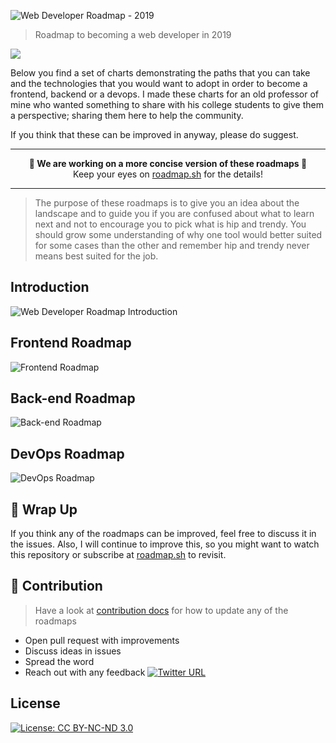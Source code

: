![Web Developer Roadmap - 2019](https://i.imgur.com/s5cCV9q.png)

> Roadmap to becoming a web developer in 2019

[![](https://img.shields.io/badge/%E2%9D%A4-Detailed%20Content%20on%20the%20Website%20-0a0a0a.svg?style=flat&colorA=0a0a0a)](http://roadmap.sh)

Below you find a set of charts demonstrating the paths that you can take and the technologies that you would want to adopt in order to become a frontend, backend or a devops. I made these charts for an old professor of mine who wanted something to share with his college students to give them a perspective; sharing them here to help the community.

If you think that these can be improved in anyway, please do suggest.

***
<p align="center"><b> 🎉 We are working on a more concise version of these roadmaps 🎉 </b><br>Keep your eyes on <a href="http://roadmap.sh">roadmap.sh</a> for the details!</p>

***

> The purpose of these roadmaps is to give you an idea about the landscape and to guide you if you are confused about what to learn next and not to encourage you to pick what is hip and trendy. You should grow some understanding of why one tool would better suited for some cases than the other and remember hip and trendy never means best suited for the job.

## Introduction

![Web Developer Roadmap Introduction](./images/intro.png)

## Frontend Roadmap

![Frontend Roadmap](./images/frontend.png?fix=531)

## Back-end Roadmap

![Back-end Roadmap](./images/backend.png)

## DevOps Roadmap

![DevOps Roadmap](./images/devops.png)

## 🚦 Wrap Up

If you think any of the roadmaps can be improved, feel free to discuss it in the issues. Also, I will continue to improve this, so you might want to watch this repository or subscribe at [roadmap.sh](http://roadmap.sh) to revisit.

## 🙌 Contribution

> Have a look at [contribution docs](./contributing.md) for how to update any of the roadmaps

- Open pull request with improvements
- Discuss ideas in issues
- Spread the word
- Reach out with any feedback [![Twitter URL](https://img.shields.io/twitter/url/https/twitter.com/kamranahmedse.svg?style=social&label=Follow%20%40kamranahmedse)](https://twitter.com/kamranahmedse)
 
## License

[![License: CC BY-NC-ND 3.0](https://img.shields.io/badge/License-CC%20BY--NC--ND%203.0-lightgrey.svg)](https://creativecommons.org/licenses/by-nc-nd/3.0/)
